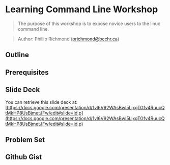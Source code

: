 # Learning Command Line Workshop

> The purpose of this workshop is to expose novice users to the linux command line. 

> Author: Phillip Richmond (prichmond@bcchr.ca)


## Outline


## Prerequisites


## Slide Deck

You can retrieve this slide deck at: 
[https://docs.google.com/presentation/d/1vl6V92WAsBwl5LjxgTGfv4RuucQtMkHP8UsBjmetJFw/edit#slide=id.p](https://docs.google.com/presentation/d/1vl6V92WAsBwl5LjxgTGfv4RuucQtMkHP8UsBjmetJFw/edit#slide=id.p) 

## Problem Set


## Github Gist




